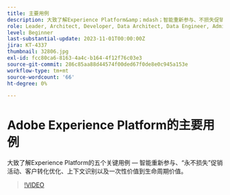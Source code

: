 ```yaml
---
title: 主要用例
description: 大致了解Experience Platform&amp；mdash；智能重新参与、不损失促销活动、客户转化优化、上下文识别以及一次性值到生命周期值这五个关键用例。
role: Leader, Architect, Developer, Data Architect, Data Engineer, Admin, User
level: Beginner
last-substantial-update: 2023-11-01T00:00:00Z
jira: KT-4337
thumbnail: 32806.jpg
exl-id: fcc80ca6-8163-4a4c-b164-4f12f76c03e3
source-git-commit: 286c85aa88d44574f00ded67f0de8e0c945a153e
workflow-type: tm+mt
source-wordcount: '66'
ht-degree: 0%

---
```


# Adobe Experience Platform的主要用例

大致了解Experience Platform的五个关键用例 — 智能重新参与、“永不损失”促销活动、客户转化优化、上下文识别以及一次性价值到生命周期价值。

>[!VIDEO](https://video.tv.adobe.com/v/32806?learn=on&enablevpops)

